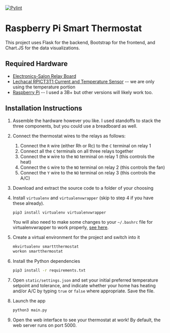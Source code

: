 [![Pylint](https://github.com/dylanm312/smartthermostat/actions/workflows/pylint.yml/badge.svg)](https://github.com/dylanm312/smartthermostat/actions/workflows/pylint.yml)

# Raspberry Pi Smart Thermostat
This project uses Flask for the backend, Bootstrap for the frontend, and Chart.JS for the data visualizations.

## Required Hardware
* [Electronics-Salon Relay Board](https://smile.amazon.com/gp/product/B07CZL2SKN/ref=ppx_yo_dt_b_asin_title_o04_s00?ie=UTF8&psc=1)
* [Lechacal RPICT3T1 Current and Temperature Sensor](http://lechacal.com/wiki/index.php?title=RPICT3T1) -- we are only using the temperature portion
* [Raspberry Pi](https://smile.amazon.com/Raspberry-Pi-MS-004-00000024-Model-Board/dp/B01LPLPBS8/ref=sr_1_14?dchild=1&keywords=raspberry+pi&qid=1615513274&s=electronics&sr=1-14) -- I used a 3B+ but other versions will likely work too.

## Installation Instructions
1. Assemble the hardware however you like. I used standoffs to stack the three components, but you could use a breadboard as well.
2. Connect the thermostat wires to the relays as follows:
    1. Connect the `R` wire (either Rh or Rc) to the `C` terminal on relay 1
    2. Connect all the `C` terminals on all three relays together
    3. Connect the `W` wire to the `NO` terminal on relay 1 (this controls the heat)
    4. Connect the `G` wire to the `NO` terminal on relay 2 (this controls the fan)
    5. Connect the `Y` wire to the `NO` terminal on relay 3 (this controls the A/C)
8. Download and extract the source code to a folder of your choosing
9. Install `virtualenv` and `virtualenvwrapper` (skip to step 4 if you have these already).
    
    ```bash
    pip3 install virtualenv virtualenvwrapper
    ```
    
    You will also need to make some changes to your `~/.bashrc` file for virtualenvwrapper to work properly, [see here](https://virtualenvwrapper.readthedocs.io/en/latest/install.html#basic-installation).
3. Create a virtual environment for the project and switch into it
    
    ```bash
    mkvirtualenv smarttthermostat
    workon smartthermostat
    ```
    
4. Install the Python dependencies

    ```bash
    pip3 install -r requirements.txt
    ```
5. Open `static/settings.json` and set your initial preferred temperature setpoint and tolerance, and indicate whether your home has heating and/or A/C by typing `true` or `false` where appropriate. Save the file.
6. Launch the app

    ```bash
    python3 main.py
    ```
    
7. Open the web interface to see your thermostat at work! By default, the web server runs on port 5000.
